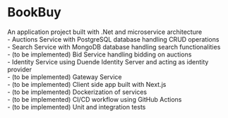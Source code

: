 # BookBuy

An application project built with .Net and microservice architecture
<br>	- Auctions Service with PostgreSQL database handling CRUD operations
<br>	- Search Service with MongoDB database handling search functionalities
<br>	- (to be implemented) Bid Service handling bidding on auctions
<br>	- Identity Service using Duende Identity Server and acting as identity provider
<br>	- (to be implemented) Gateway Service
<br>	- (to be implemented) Client side app built with Next.js
<br>	- (to be implemented) Dockerization of services
<br>	- (to be implemented) CI/CD workflow using GitHub Actions
<br>	- (to be implemented) Unit and integration tests
